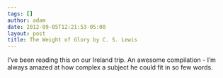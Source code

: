 ```yaml
---
tags: []
author: adam
date: 2012-09-05T12:21:53-05:00
layout: post
title: The Weight of Glory by C. S. Lewis
---
```


I’ve been reading this on our Ireland trip. An awesome compilation - I’m always amazed at how complex a subject he could fit in so few words.

